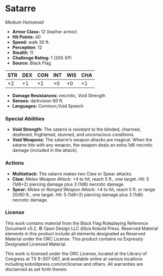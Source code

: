 # Satarre

*Medium* *Humanoid*

- **Armor Class:** 12 (leather armor)
- **Hit Points:** 40 
- **Speed:** walk 30 ft.
- **Perception**: 12
- **Stealth**: 11
- **Challenge Rating:** 1 (200 XP)
- **Source:** Black Flag

| STR | DEX | CON | INT | WIS | CHA |
| --- | --- | --- | --- | --- | --- |
| +2 | +1 | +1 | +0 | +0 | +1 |

- **Damage Resistances:** necrotic, Void Strength
- **Senses:** darkvision 60 ft.
- **Languages:** Common,Void Speech

### Special Abilities

- **Void Strength:** The satarre is resistant to the blinded, charmed, deafened, frightened, stunned, and unconscious conditions.
- **Void Weapons:** The satarre's weapon attacks are magical. When the satarre hits with any weapon, the weapon deals an extra 1d6 necrotic damage (included in the attack).

### Actions

- **Multiattack:** The satarre makes two Claw or Spear attacks.
- **Claw:** _Melee Weapon Attack:_ +4 to hit, reach 5 ft., one target. _Hit:_ 5 (1d6+2) piercing damage plus 3 (1d6) necrotic damage.
- **Spear:** _Melee or Ranged Weapon Attack:_ +4 to hit, reach 5 ft. or range 20/60 ft., one target. _Hit:_ 5 (1d6+2) piercing damage plus 3 (1d6) necrotic damage.


### License

This work contains material from the Black Flag Roleplaying Reference Document v0.2, © Open Design LLC d/b/a Kobold Press. Reserved Material elements in this product include all elements designated as Reserved Material under the ORC License. This product contains no Expressly Designated Licensed Material.

This work is licensed under the ORC License, located at the Library of Congress at TX 9-307-067, and available online at various locations including koboldpress.com/orclicense and others. All warranties are disclaimed as set forth therein.
